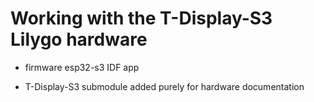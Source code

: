 # Working with the T-Display-S3 Lilygo hardware

- firmware esp32-s3 IDF app

- T-Display-S3 submodule added purely for hardware documentation

